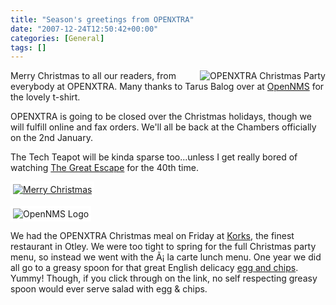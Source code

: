 ```yaml
---
title: "Season's greetings from OPENXTRA"
date: "2007-12-24T12:50:42+00:00"
categories: [General]
tags: []
---
```


<a title="OPENXTRA Christmas Party" href="/images/uploads/2007/12/office-christmas-party-2007.png"><img style="border-left: solid 4px white;" src="/image/uploads/2007/12/office-christmas-party-2007_tn.png" alt="OPENXTRA Christmas Party" align="right" /></a>

Merry Christmas to all our readers, from everybody at OPENXTRA. Many thanks to Tarus Balog over at <a href="http://www.opennms.org/">OpenNMS</a> for the lovely t-shirt.

OPENXTRA is going to be closed over the Christmas holidays, though we will fulfill online and fax orders. We'll all be back at the Chambers officially on the 2nd January.

The Tech Teapot will be kinda sparse too...unless I get really bored of watching <a href="http://www.imdb.com/title/tt0057115/">The Great Escape</a> for the 40th time.

<a title="Merry Christmas" href="/images/uploads/2007/12/itschristmas.png"><img style="border: solid 4px white;" src="/image/uploads/2007/12/itschristmas_tn.png" alt="Merry Christmas" align="center" /></a>

<img style="border: solid 4px white;" src="/image/uploads/2007/12/opennms_tn.png" alt="OpenNMS Logo" align="center" />

We had the OPENXTRA Christmas meal on Friday at <a href="http://www.korks.co.uk/">Korks</a>, the finest restaurant in Otley. We were too tight to spring for the full Christmas party menu, so instead we went with the Ã¡ la carte lunch menu. One year we did all go to a greasy spoon for that great English delicacy <a title="Egg and Chips" href="/images/uploads/2007/12/eggchips.jpg">egg and chips</a>. Yummy! Though, if you click through on the link, no self respecting greasy spoon would ever serve salad with egg &amp; chips.
